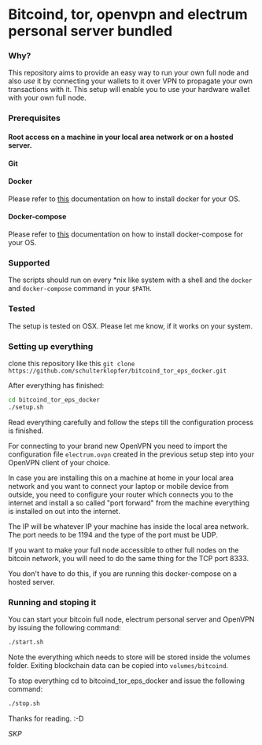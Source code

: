 # Bitcoind, tor, openvpn and electrum personal server bundled


### Why?

This repository aims to provide an easy way to run your own full node and also _*use*_ it
by connecting your wallets to it over VPN to propagate your own transactions with it. 
This setup will enable you to use your hardware wallet with your own full node.

### Prerequisites

#### Root access on a machine in your local area network or on a hosted server.

#### Git

#### Docker

Please refer to [this](https://docs.docker.com/install/) documentation on how to install
docker for your OS.

#### Docker-compose

Please refer to [this](https://docs.docker.com/compose/install/) documentation on how to install
docker-compose for your OS.

### Supported

The scripts should run on every  \*nix like system with a shell and the `docker` and 
`docker-compose` command in your `$PATH`.

### Tested

The setup is tested on OSX. Please let me know, if it works on your system.

### Setting up everything

clone this repository like this `git clone https://github.com/schulterklopfer/bitcoind_tor_eps_docker.git`

After everything has finished:

```bash
cd bitcoind_tor_eps_docker
./setup.sh
``` 

Read everything carefully and follow the steps till the configuration process
is finished.

For connecting to your brand new OpenVPN you need to import the configuration file
`electrum.ovpn` created in the previous setup step into your OpenVPN client of your choice.

In case you are installing this on a machine at home in your local area network
and you want to connect your laptop or mobile device from outside, you need to 
configure your router which connects you to the internet and install a so called
"port forward" from the machine everything is installed on out into the internet.

The IP will be whatever IP your machine has inside the local area network. 
The port needs to be 1194 and the type of the port must be UDP.

If you want to make your full node accessible to other full nodes on the bitcoin
network, you will need to do the same thing for the TCP port 8333.

You don't have to do this, if you are running this docker-compose on a hosted server.

### Running and stoping it

You can start your bitcoin full node, 
electrum personal server and OpenVPN by issuing the following command:

```bash
./start.sh
```

Note the everything which needs to store will be stored inside the volumes folder.
Exiting blockchain data can be copied into `volumes/bitcoind`.

To stop everything cd to bitcoind_tor_eps_docker and issue the following command:

```bash
./stop.sh
```


Thanks for reading. :-D

*SKP*
